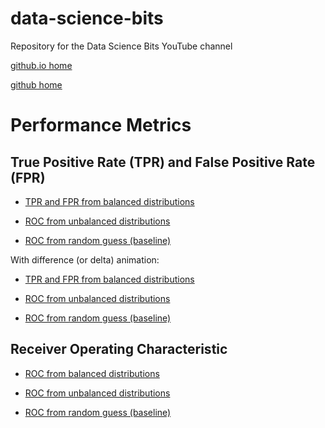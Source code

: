 # data-science-bits
Repository for the Data Science Bits YouTube channel

[github.io home](https://felipepenha.github.io/data-science-bits/)

[github home](https://github.com/felipepenha/data-science-bits)

# Performance Metrics

## True Positive Rate (TPR) and False Positive Rate (FPR)

* [TPR and FPR from balanced distributions](https://felipepenha.github.io/data-science-bits/performance_metrics/TPR_FPR_balanced.html)

* [ROC from unbalanced distributions](https://felipepenha.github.io/data-science-bits/performance_metrics/TPR_FPR_unbalanced.html)

* [ROC from random guess (baseline)](https://felipepenha.github.io/data-science-bits/performance_metrics/TPR_FPR_baseline.html)

With difference (or delta) animation:

* [TPR and FPR from balanced distributions](https://felipepenha.github.io/data-science-bits/performance_metrics/TPR_FPR_diff_balanced.html)

* [ROC from unbalanced distributions](https://felipepenha.github.io/data-science-bits/performance_metrics/TPR_FPR_diff_unbalanced.html)

* [ROC from random guess (baseline)](https://felipepenha.github.io/data-science-bits/performance_metrics/TPR_FPR_diff_baseline.html)

## Receiver Operating Characteristic

* [ROC from balanced distributions](https://felipepenha.github.io/data-science-bits/performance_metrics/ROC_balanced.html)

* [ROC from unbalanced distributions](https://felipepenha.github.io/data-science-bits/performance_metrics/ROC_unbalanced.html)

* [ROC from random guess (baseline)](https://felipepenha.github.io/data-science-bits/performance_metrics/ROC_baseline.html)


